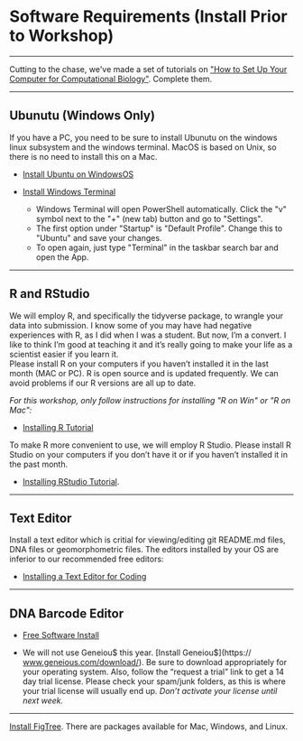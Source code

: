 # Software Requirements (Install Prior to Workshop)

---

Cutting to the chase, we've made a set of tutorials on ["How to Set Up Your Computer for Computational Biology"](https://github.com/tamucc-comp-bio/how_to/tree/main). Complete them.

---

## Ubunutu (Windows Only)

If you have a PC, you need to be sure to install Ubunutu on the windows linux subsystem and the windows terminal. MacOS is based on Unix, so there is no need to install this on a Mac.

* [Install Ubuntu on WindowsOS](https://github.com/tamucc-comp-bio/how_to/blob/main/install_wsl_ubuntu.md)

* [Install Windows Terminal](https://learn.microsoft.com/en-us/windows/terminal/install)

    * Windows Terminal will open PowerShell automatically. Click the "v" symbol next to the "+" (new tab) button and go to "Settings".
    * The first option under "Startup" is "Default Profile". Change this to "Ubuntu" and save your changes.
    * To open again, just type "Terminal" in the taskbar search bar and open the App.

---

## R and RStudio

We will employ R, and specifically the tidyverse package, to wrangle your data into submission. I know some of you may have had negative experiences with R, as I did when I was a student. But now, I’m a convert. I like to think I’m good at teaching it and it’s really going to make your life as a scientist easier if you learn it.  
Please install R on your computers if you haven’t installed it in the last month (MAC or PC). R is open source and is updated frequently.  We can avoid problems if our R versions are all up to date.  

*_For this workshop, only follow instructions for installing "R on Win" or "R on Mac":_*

* [Installing R Tutorial](https://github.com/tamucc-comp-bio/how_to/blob/main/install_r.md)

To make R more convenient to use, we will employ R Studio.  Please install R Studio on your computers if you don’t have it or if you haven’t installed it in the past month.   

* [Installing RStudio Tutorial](https://github.com/tamucc-comp-bio/how_to/blob/main/install_rstudio.md).

---

## Text Editor

Install a text editor which is critial for viewing/editing git README.md files, DNA files or geomorphometric files.  The editors installed by your OS are inferior to our recommended free editors:

* [Installing a Text Editor for Coding](https://github.com/tamucc-comp-bio/how_to/blob/main/install_text_editor.md)

---

## DNA Barcode Editor

* [Free Software Install](https://github.com/tamucc-comp-bio/how_to/blob/main/install_ab1_editors.md)

* We will not use Geneiou$ this year.  [Install Geneiou$](https:// www.geneious.com/download/). Be sure to download appropriately for your operating system.  Also, follow the “request a trial” link to get a 14 day trial license.  Please check your spam/junk folders, as this is where your trial license will usually end up.  *Don’t activate your license until next week.*  

---

[Install FigTree](http://tree.bio.ed.ac.uk/software/figtree/).  There are packages available for Mac, Windows, and Linux.


